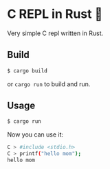 C REPL in Rust 🦀
=================
Very simple C repl written in Rust.

Build
-----
```bash
$ cargo build
```
or `cargo run` to build and run.

Usage
-----
```bash
$ cargo run
```
Now you can use it:

```bash
C > #include <stdio.h>
C > printf("hello mom");
hello mom
```
